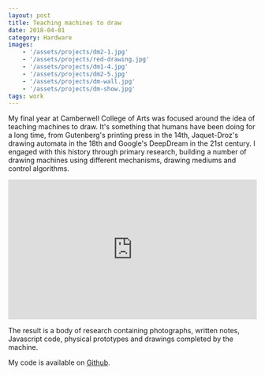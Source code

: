```yaml
---
layout: post
title: Teaching machines to draw
date: 2018-04-01
category: Hardware
images:
    - '/assets/projects/dm2-1.jpg'
    - '/assets/projects/red-drawing.jpg'
    - '/assets/projects/dm1-4.jpg'
    - '/assets/projects/dm2-5.jpg'
    - '/assets/projects/dm-wall.jpg'
    - '/assets/projects/dm-show.jpg'
tags: work
---
```


My final year at Camberwell College of Arts was focused around the idea of teaching machines to draw. It's something that humans have been doing for a long time, from Gutenberg's printing press in the 14th, Jaquet-Droz's drawing automata in the 18th and Google's DeepDream in the 21st century. I engaged with this history through primary research, building a number of drawing machines using different mechanisms, drawing mediums and control algorithms.


<div style="padding:56.25% 0 0 0;position:relative;"><iframe src="https://player.vimeo.com/video/271333952?color=ffffff&title=0&byline=0&portrait=0" style="position:absolute;top:0;left:0;width:100%;height:100%;" frameborder="0" webkitallowfullscreen mozallowfullscreen allowfullscreen></iframe></div><script src="https://player.vimeo.com/api/player.js"></script>

The result is a body of research containing photographs, written notes, Javascript code, physical prototypes and drawings completed by the machine.

My code is available on [Github](https://github.com/awesomephant).